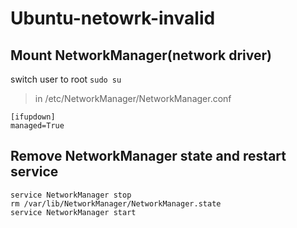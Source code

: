# Ubuntu-netowrk-invalid
## Mount NetworkManager(network driver)
switch user to root `sudo su`
> in /etc/NetworkManager/NetworkManager.conf
```file
[ifupdown]
managed=True
```
## Remove NetworkManager state and restart service
```
service NetworkManager stop
rm /var/lib/NetworkManager/NetworkManager.state
service NetworkManager start
```
